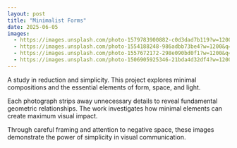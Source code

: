 ```yaml
---
layout: post
title: "Minimalist Forms"
date: 2025-06-05
images:
  - https://images.unsplash.com/photo-1579783900882-c0d3dad7b119?w=1200&q=80
  - https://images.unsplash.com/photo-1554188248-986adbb73be4?w=1200&q=80
  - https://images.unsplash.com/photo-1557672172-298e090bd0f1?w=1200&q=80
  - https://images.unsplash.com/photo-1506905925346-21bda4d32df4?w=1200&q=80
---
```


A study in reduction and simplicity. This project explores minimal compositions and the essential elements of form, space, and light.

Each photograph strips away unnecessary details to reveal fundamental geometric relationships. The work investigates how minimal elements can create maximum visual impact.

Through careful framing and attention to negative space, these images demonstrate the power of simplicity in visual communication.
